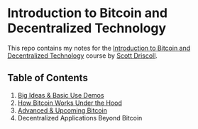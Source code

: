 # Introduction to Bitcoin and Decentralized Technology

This repo contains my notes for the [Introduction to Bitcoin and Decentralized Technology](https://app.pluralsight.com/library/courses/bitcoin-decentralized-technology/table-of-contents) course by [Scott Driscoll](https://twitter.com/scottdriscoll).

## Table of Contents

1. [Big Ideas & Basic Use Demos](01-big-ideas-and-basic-use-demos)
2. [How Bitcoin Works Under the Hood](02-how-bitcoin-works-under-the-hood)
3. [Advanced & Upcoming Bitcoin](03-advanced-and-upcoming-bitcoin)
4. Decentralized Applications Beyond Bitcoin
